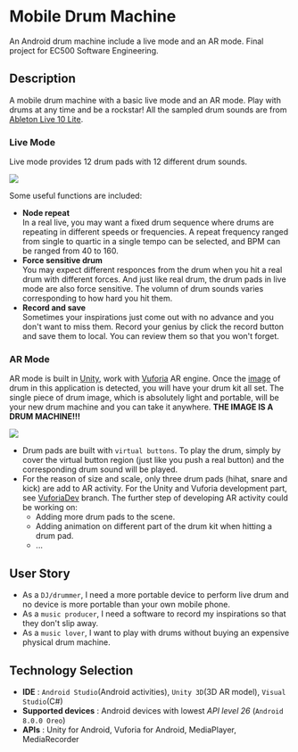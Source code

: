 # Mobile Drum Machine
An Android drum machine include a live mode and an AR mode. Final project for EC500 Software Engineering.
## Description
A mobile drum machine with a basic live mode and an AR mode. Play with drums at any time and be a rockstar! All the sampled drum sounds are from [Ableton Live 10 Lite](https://www.ableton.com/en/products/live-lite/). 
### Live Mode
Live mode provides 12 drum pads with 12 different drum sounds.   
   
![](https://github.com/ZeyuKeithFu/drumstAR/blob/master/assets/liveMode.png)   
   
Some useful functions are included:
* **Node repeat**   
In a real live, you may want a fixed drum sequence where drums are repeating in different speeds or frequencies. A repeat frequency ranged from single to quartic in a single tempo can be selected, and BPM can be ranged from 40 to 160.
* **Force sensitive drum**   
You may expect different responces from the drum when you hit a real drum with different forces. And just like real drum, the drum pads in live mode are also force sensitive. The volumn of drum sounds varies corresponding to how hard you hit them.
* **Record and save**   
Sometimes your inspirations just come out with no advance and you don't want to miss them. Record your genius by click the record button and save them to local. You can review them so that you won't forget.   
   
   
### AR Mode
AR mode is built in [Unity](https://unity.com/), work with [Vuforia](https://developer.vuforia.com/) AR engine. Once the [image](https://github.com/ec500-software-engineering/project-04-mobiledrummachine5/blob/master/Assets/drum1.jpg) of drum in this application is detected, you will have your drum kit all set. The single piece of drum image, which is absolutely light and portable, will be your new drum machine and you can take it anywhere. **THE IMAGE IS A DRUM MACHINE!!!**

![](https://github.com/ZeyuKeithFu/drumstAR/blob/master/assets/ARmode.png)   

* Drum pads are built with ```virtual buttons```. To play the drum, simply by cover the virtual button region (just like you push a real button) and the corresponding drum sound will be played.   
* For the reason of size and scale, only three drum pads (hihat, snare and kick) are add to AR activity. For the Unity and Vuforia development part, see [VuforiaDev](https://github.com/ec500-software-engineering/project-04-mobiledrummachine5/tree/VuforiaDev) branch. The further step of developing AR activity could be working on:
   + Adding more drum pads to the scene.
   + Adding animation on different part of the drum kit when hitting a drum pad.
   + ...
 
   
## User Story
* As a ```DJ/drummer```, I need a more portable device to perform live drum and no device is more portable than your own mobile phone.
* As a ```music producer```, I need a software to record my inspirations so that they don't slip away.
* As a ```music lover```, I want to play with drums without buying an expensive physical drum machine.
   
## Technology Selection
* **IDE** : ```Android Studio```(Android activities), ```Unity 3D```(3D AR model), ```Visual Studio```(C#)
* **Supported devices** : Android devices with lowest *API level 26* (```Android 8.0.0 Oreo```)
* **APIs** : Unity for Android, Vuforia for Android, MediaPlayer, MediaRecorder

